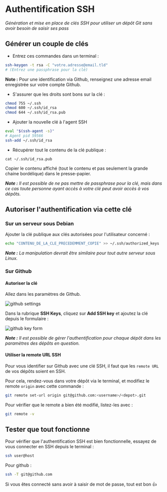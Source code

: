 # Authentification SSH

*Génération et mise en place de clés SSH pour utiliser un dépôt Git sans avoir besoin de saisir ses pass*

## Générer un couple de clés

- Entrez ces commandes dans un terminal :

```bash
ssh-keygen -t rsa -C "votre.adresse@email.tld"
# (Entrez une passphrase pour la clé)
```

__Note :__ Pour une identification via Github, renseignez une adresse email enregistrée sur votre compte Github.

- S'assurer que les droits sont bons sur la clé :

```bash
chmod 755 ~/.ssh
chmod 600 ~/.ssh/id_rsa
chmod 644 ~/.ssh/id_rsa.pub
```

- Ajouter la nouvelle clé à l'agent SSH

```bash
eval "$(ssh-agent -s)"
# Agent pid 59566
ssh-add ~/.ssh/id_rsa
```

- Récupérer tout le contenu de la clé publique :

```
cat ~/.ssh/id_rsa.pub
```

Copier le contenu affiché (tout le contenu et pas seulement la grande chaine bordélique) dans le presse-papier.

*__Note :__ Il est possible de ne pas mettre de passphrase pour la clé, mais dans ce cas toute personne ayant accès à votre clé peut avoir accès à vos dépôts.*

## Autoriser l'authentification via cette clé


### Sur un serveur sous Debian

Ajouter la clé publique aux clés autorisées pour l'utilisateur concerné :

```bash
echo "CONTENU_DE_LA_CLE_PRECEDEMMENT_COPIE" >> ~/.ssh/authorized_keys
```

*__Note :__ La manipulation devrait être similaire pour tout autre serveur sous Linux.*

### Sur Github

#### Autoriser la clé

Allez dans les paramètres de Github.

![github settings](http://www.dorian-marchal.com/assets/ssh-github-settings.png)

Dans la rubrique __SSH Keys__, cliquez sur __Add SSH key__ et ajoutez la clé depuis le formulaire :

![github key form](http://www.dorian-marchal.com/assets/ssh-github-key.png)

*__Note :__ Il est possible de gérer l'authentification pour chaque dépôt dans les paramètres des dépôts en question.*

#### Utiliser la remote URL SSH

Pour vous identifier sur Github avec une clé SSH, il faut que les `remote URL` de vos dépôts soient en SSH.

Pour cela, rendez-vous dans votre dépôt via le terminal, et modifiez le remote `origin` avec cette commande :

```bash
git remote set-url origin git@github.com:<username>/<depot>.git
```

Pour vérifier que le remote a bien été modifié, listez-les avec :

```bash
git remote -v
```


## Tester que tout fonctionne

Pour vérifier que l'authentification SSH est bien fonctionnelle, essayez de vous connecter en SSH depuis le terminal :

```bash
ssh user@host
```

Pour github :

```bash
ssh -T git@github.com
```

Si vous êtes connecté sans avoir à saisir de mot de passe, tout est bon :+1:
